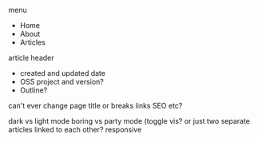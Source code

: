 menu
- Home
- About
- Articles

article header
- created and updated date
- OSS project and version?
- Outline?

can't ever change page title or breaks links SEO etc?

dark vs light mode
boring vs party mode (toggle vis? or just two separate articles linked to each other?
responsive

